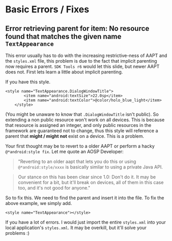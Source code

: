 # Basic Errors / Fixes #

## Error retrieving parent for item: No resource found that matches the given name `TextAppearance` ##

This error usually has to do with the increasing restrictive-ness of AAPT and the `styles.xml` file, this problem is due to the fact that implicit parenting now requires a parent. `SDK Tools r6` would let this slide, but newer AAPT does not. First lets learn a little about implicit parenting.

If you have this style.

```
<style name="TextAppearance.DialogWindowTitle">
        <item name="android:textSize">22.0sp</item>
        <item name="android:textColor">@color/holo_blue_light</item>
    </style>
```

(You might be unaware to know that `.DialogWindowTitle` isn't public). So extending a non public resource won't work on all devices. This is because that resource is assigned an integer, and only public resources in the framework are guaranteed not to change, thus this style will reference a parent that **might / might not** exist on a device. This is a problem.

Your first thought may be to revert to a older AAPT or perform a hacky `@*android:style fix`. Let me quote an AOSP Developer:

> "Reverting to an older aapt that lets you do this or using  `@*android:style/xxxx` is basically similar to using a private Java API.

> Our stance on this has been clear since 1.0: Don't do it. It may be   convenient for a bit, but it'll break on devices, all of them in this   case too, and it's not good for anyone."

So to fix this. We need to find the parent and insert it into the file. To fix the above example, we simply add.

```
<style name="TextAppearance"></style>
```

If you have a lot of errors. I would just import the entire `styles.xml` into your local application's `styles.xml`. It may be overkill, but it'll solve your problems :)